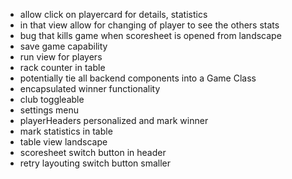 - allow click on playercard for details, statistics
- in that view allow for changing of player to see the others stats
- bug that kills game when scoresheet is opened from landscape
- save game capability
- run view for players
- rack counter in table
- potentially tie all backend components into a Game Class
- encapsulated winner functionality
- club toggleable
- settings menu
- playerHeaders personalized and mark winner
- mark statistics in table 
- table view landscape
- scoresheet switch button in header
- retry layouting switch button smaller
